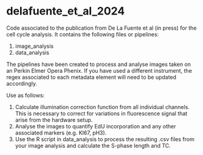 # delafuente_et_al_2024
Code associated to the publication from De La Fuente et al (in press) for the cell cycle analysis.
It contains the following files or pipelines:
  1. image_analysis
  2. data_analysis

The pipelines have been created to process and analyse images taken on an Perkin Elmer Opera Phenix. If you have used a different instrument, the regex associated to each metadata element will need to be updated accordingly.

Use as follows:
1. Calculate illumination correction function from all individual channels. This is necessary to correct for variations in fluorescence signal that arise from the hardware setup.
2. Analyse the images to quantify EdU incorporation and any other associated markers (e.g. KI67, pH3).
3. Use the R script in data_analysis to process the resulting .csv files from your image analysis and calculate the S-phase length and TC.
